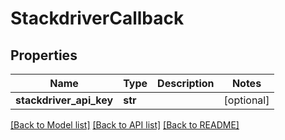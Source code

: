# StackdriverCallback

## Properties
Name | Type | Description | Notes
------------ | ------------- | ------------- | -------------
**stackdriver_api_key** | **str** |  | [optional] 

[[Back to Model list]](../README.md#documentation-for-models) [[Back to API list]](../README.md#documentation-for-api-endpoints) [[Back to README]](../README.md)


